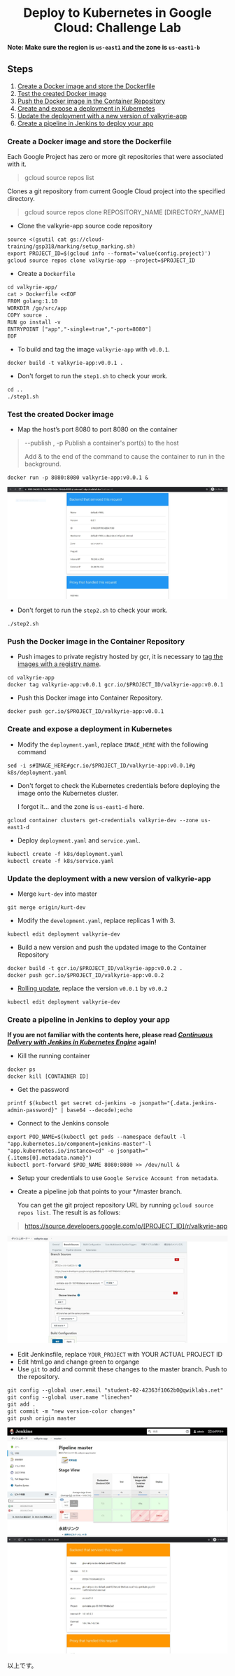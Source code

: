 <h1 align='center'>Deploy to Kubernetes in Google Cloud: Challenge Lab</h1>

<strong>Note: Make sure the region is `us-east1` and the zone is `us-east1-b`</strong>

<h2> Steps </h2>

1. [Create a Docker image and store the Dockerfile](#1)
1. [Test the created Docker image](#2)
1. [Push the Docker image in the Container Repository](#3)
1. [Create and expose a deployment in Kubernetes](#4)
1. [Update the deployment with a new version of valkyrie-app](#5)
1. [Create a pipeline in Jenkins to deploy your app](#6)

<h3 id=1>Create a Docker image and store the Dockerfile</h3>

Each Google Project has zero or more git repositories that were associated with it.
> gcloud source repos list

Clones a git repository from current Google Cloud project into the specified directory.
> gcloud source repos clone REPOSITORY_NAME [DIRECTORY_NAME]

* Clone the valkyrie-app source code repository
```
source <(gsutil cat gs://cloud-training/gsp318/marking/setup_marking.sh)
export PROJECT_ID=$(gcloud info --format='value(config.project)')
gcloud source repos clone valkyrie-app --project=$PROJECT_ID
```

* Create a `Dockerfile`
```
cd valkyrie-app/
cat > Dockerfile <<EOF
FROM golang:1.10
WORKDIR /go/src/app
COPY source .
RUN go install -v
ENTRYPOINT ["app","-single=true","-port=8080"]
EOF
```

* To build and tag the image `valkyrie-app` with `v0.0.1`.
```
docker build -t valkyrie-app:v0.0.1 .
```

* Don't forget to run the `step1.sh` to check your work. 
```
cd ..
./step1.sh
```

<h3 id=2>Test the created Docker image</h3>

* Map the host’s port 8080 to port 8080 on the container
> --publish , -p		Publish a container's port(s) to the host
>
>  Add & to the end of the command to cause the container to run in the background.

```
docker run -p 8080:8080 valkyrie-app:v0.0.1 &
```
![Here is result shown in Step 2](./image/0616_step2.JPG)

* Don't forget to run the `step2.sh` to check your work. 
```
./step2.sh
```

<h3 id=3>Push the Docker image in the Container Repository</h3>

* Push images to private registry hosted by gcr, it is necessary to [tag the images with a registry name](https://cloud.google.com/container-registry/docs/pushing-and-pulling#tag).

```
cd valkyrie-app
docker tag valkyrie-app:v0.0.1 gcr.io/$PROJECT_ID/valkyrie-app:v0.0.1
```

* Push this Docker image into Container Repository.
```
docker push gcr.io/$PROJECT_ID/valkyrie-app:v0.0.1
```

<h3 id=4>Create and expose a deployment in Kubernetes</h3>

* Modify the `deployment.yaml`, replace `IMAGE_HERE` with the following command
```
sed -i s#IMAGE_HERE#gcr.io/$PROJECT_ID/valkyrie-app:v0.0.1#g k8s/deployment.yaml
```

* Don't forget to check the Kubernetes credentials before deploying the image onto the Kubernetes cluster.

  I forgot it... and the zone is `us-east1-d` here.
```
gcloud container clusters get-credentials valkyrie-dev --zone us-east1-d
```

* Deploy `deployment.yaml` and `service.yaml`.
```
kubectl create -f k8s/deployment.yaml
kubectl create -f k8s/service.yaml
```

<h3 id=5>Update the deployment with a new version of valkyrie-app</h3>

* Merge `kurt-dev` into master
```
git merge origin/kurt-dev
```

* Modify the `development.yaml`, replace replicas 1 with 3.
```
kubectl edit deployment valkyrie-dev
```

* Build a new version and push the updated image to the Container Repository
```
docker build -t gcr.io/$PROJECT_ID/valkyrie-app:v0.0.2 .
docker push gcr.io/$PROJECT_ID/valkyrie-app:v0.0.2
```

* [Rolling update](../../GCP_Notes/blue-green%20deployment%2C%20rolling%20update%20and%20canary%20deployment.md), replace the version `v0.0.1` by `v0.0.2`
```
kubectl edit deployment valkyrie-dev
```
<h3 id=6>Create a pipeline in Jenkins to deploy your app</h3>

<strong>If you are not familiar with the contents here, please read *[Continuous Delivery with Jenkins in Kubernetes Engine](https://google.qwiklabs.com/focuses/1104?parent=catalog)* again!</strong>

* Kill the running container
```
docker ps
docker kill [CONTAINER ID]
```

* Get the password
```
printf $(kubectl get secret cd-jenkins -o jsonpath="{.data.jenkins-admin-password}" | base64 --decode);echo
```

* Connect to the Jenkins console
```
export POD_NAME=$(kubectl get pods --namespace default -l "app.kubernetes.io/component=jenkins-master"-l "app.kubernetes.io/instance=cd" -o jsonpath="{.items[0].metadata.name}")
kubectl port-forward $POD_NAME 8080:8080 >> /dev/null &
```

* Setup your credentials to use `Google Service Account from metadata`.

* Create a pipeline job that points to your \*/master branch. 
  
  You can get the git project repository URL by running `gcloud source repos list`. The result is as follows:
> https://source.developers.google.com/p/[PROJECT_ID]/r/valkyrie-app

![Create a pipeline job](./image/0617_step6_1.JPG)


* Edit Jenkinsfile, replace `YOUR_PROJECT` with YOUR ACTUAL PROJECT ID
* Edit html.go and change green to organge
* Use `git` to add and commit these changes to the master branch. Push to the  repository.
```
git config --global user.email "student-02-42363f1062b0@qwiklabs.net"
git config --global user.name "linechen"
git add .
git commit -m "new version-color changes"
git push origin master
```
![here in the result1-Jenkins](./image/0617_step6_2.JPG)
![here is the result-color changes](./image/0617_step6_3.JPG)

以上です。
